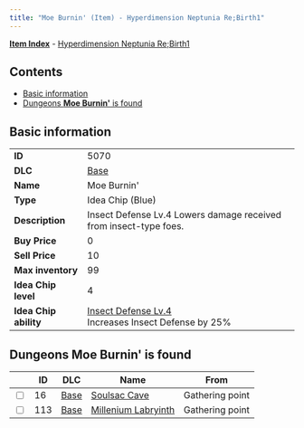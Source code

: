 ```yaml
---
title: "Moe Burnin' (Item) - Hyperdimension Neptunia Re;Birth1"
---
```


[**Item Index**](/neptunia/rb1/item/index.html) - [Hyperdimension Neptunia Re;Birth1](/neptunia/rb1)

## Contents

- [Basic information](#basic-information)
- [Dungeons **Moe Burnin'** is found](#dungeons-moe-burnin-is-found)

## Basic information

|   |   |
| -- | -- |
| **ID** | 5070 |
| **DLC** | [Base](/neptunia/rb1/dlc/1-base.html) |
| **Name** | Moe Burnin' |
| **Type** | Idea Chip (Blue) |
| **Description** | Insect Defense Lv.4 Lowers damage received from insect-type foes. |
| **Buy Price** | 0 |
| **Sell Price** | 10 |
| **Max inventory** | 99 |
| **Idea Chip level** | 4 |
| **Idea Chip ability** | [Insect Defense Lv.4](/neptunia/rb1/avatar/1-9569-insect-defense-lv-4.html)<br />Increases Insect Defense by 25% |


## Dungeons **Moe Burnin'** is found

|    | ID | DLC | Name | From |
| -- | -- | --- | ---- | ---- |
| <input type="checkbox" id="rb1-dungeon-1-16" class="trackbox" /> | 16 | [Base](/neptunia/rb1/dlc/1-base.html) | [Soulsac Cave](/neptunia/rb1/dungeon/1-16-soulsac-cave.html) | Gathering point |
| <input type="checkbox" id="rb1-dungeon-1-113" class="trackbox" /> | 113 | [Base](/neptunia/rb1/dlc/1-base.html) | [Millenium Labryinth](/neptunia/rb1/dungeon/1-113-millenium-labryinth.html) | Gathering point |
